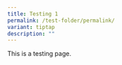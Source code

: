 ```yaml
---
title: Testing 1
permalink: /test-folder/permalink/
variant: tiptap
description: ""
---
```

<p>This is a testing page.</p>